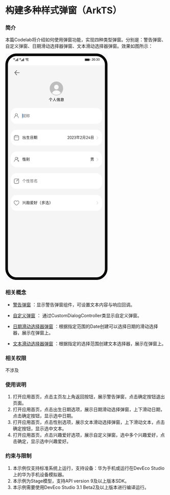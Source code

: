 # 构建多种样式弹窗（ArkTS）

### 简介
本篇Codelab将介绍如何使用弹窗功能，实现四种类型弹窗。分别是：警告弹窗、自定义弹窗、日期滑动选择器弹窗、文本滑动选择器弹窗。效果如图所示：

![](screenshots/device/MultipeDialog.gif)

### 相关概念
- [警告弹窗](https://developer.harmonyos.com/cn/docs/documentation/doc-references/ts-methods-alert-dialog-box-0000001281201174) ：显示警告弹窗组件，可设置文本内容与响应回调。

- [自定义弹窗](https://developer.harmonyos.com/cn/docs/documentation/doc-references/ts-methods-custom-dialog-box-0000001281001266) ： 通过CustomDialogController类显示自定义弹窗。

- [日期滑动选择器弹窗](https://developer.harmonyos.com/cn/docs/documentation/doc-references/ts-methods-datepicker-dialog-0000001281480726) ：根据指定范围的Date创建可以选择日期的滑动选择器，展示在弹窗上。

- [文本滑动选择器弹窗](https://developer.harmonyos.com/cn/docs/documentation/doc-references/ts-methods-textpicker-dialog-0000001333720985) ：根据指定的选择范围创建文本选择器，展示在弹窗上。

### 相关权限

不涉及

### 使用说明

1. 打开应用首页，点击主页左上角返回按钮，展示警告弹窗，点击确定按钮退出页面。
2. 打开应用首页，点击出生日期选项，展示日期滑动选择弹窗，上下滑动日期，点击确定按钮，显示选中日期。
3. 打开应用首页，点击性别选项，展示文本滑动选择弹窗，上下滑动文本，点击确定按钮，显示选中文本。
4. 打开应用首页，点击兴趣爱好选项，展示自定义弹窗，选中多个兴趣爱好，点击确定，显示选中兴趣爱好。

### 约束与限制

1. 本示例仅支持标准系统上运行，支持设备：华为手机或运行在DevEco Studio上的华为手机设备模拟器。
2. 本示例为Stage模型，支持API version 9及以上版本SDK。
3. 本示例需要使用DevEco Studio 3.1 Beta2及以上版本进行编译运行。